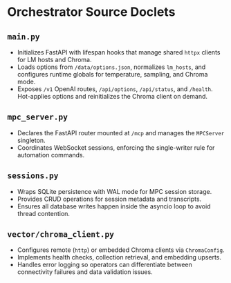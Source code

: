# Orchestrator Source Doclets

## `main.py`
- Initializes FastAPI with lifespan hooks that manage shared `httpx` clients for LM hosts and Chroma.
- Loads options from `/data/options.json`, normalizes `lm_hosts`, and configures runtime globals for temperature, sampling, and Chroma mode.
- Exposes `/v1` OpenAI routes, `/api/options`, `/api/status`, and `/health`. Hot-applies options and reinitializes the Chroma client on demand.

## `mpc_server.py`
- Declares the FastAPI router mounted at `/mcp` and manages the `MPCServer` singleton.
- Coordinates WebSocket sessions, enforcing the single-writer rule for automation commands.

## `sessions.py`
- Wraps SQLite persistence with WAL mode for MPC session storage.
- Provides CRUD operations for session metadata and transcripts.
- Ensures all database writes happen inside the asyncio loop to avoid thread contention.

## `vector/chroma_client.py`
- Configures remote (`http`) or embedded Chroma clients via `ChromaConfig`.
- Implements health checks, collection retrieval, and embedding upserts.
- Handles error logging so operators can differentiate between connectivity failures and data validation issues.
